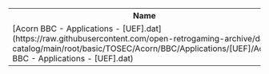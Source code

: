 <table>
<tr><th>Name</th><th>Size</th></tr>
<tr><td>[Acorn BBC - Applications - [UEF].dat](https://raw.githubusercontent.com/open-retrogaming-archive/dat-catalog/main/root/basic/TOSEC/Acorn/BBC/Applications/[UEF]/Acorn BBC - Applications - [UEF].dat)</td><td>1428</td></tr>
</table>
